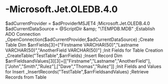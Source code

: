 # -Microsoft.Jet.OLEDB.4.0
$adCurrentProvider = $adProviderMSJET4   ;Microsoft.Jet.OLEDB.4.0 $adCurrentDataSource = @ScriptDir &amp; "\TEMPDB.MDB"  ;Establish ADO Connection _OpenConnection($adCurrentProvider,$adCurrentDataSource)    ;Create Table Dim $arrFields[3]=["Firstname VARCHAR(50)","Lastname VARCHAR(50)","AnotherField VARCHAR(50)"]  ;Init Fields for Table Creation _CreateTable("TestTable",$arrFields)  ;Insert Record Dim $arrFieldsandValues[3][3]=[["Firstname","Lastname","AnotherField"],["John","Smith","Rulez"],["Dave","Thomas","Rulez"]]   ;Init Fields and Values for Insert _InsertRecords("TestTable",$arrFieldsandValues)  ;Retrieve Records from Table
